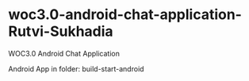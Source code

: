 # woc3.0-android-chat-application-Rutvi-Sukhadia
WOC3.0 Android Chat Application

Android App in folder: build-start-android
